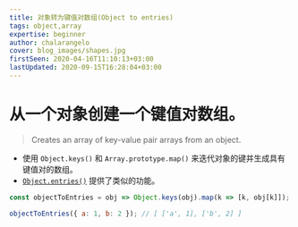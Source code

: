 ```yaml
---
title: 对象转为键值对数组(Object to entries)
tags: object,array
expertise: beginner
author: chalarangelo
cover: blog_images/shapes.jpg
firstSeen: 2020-04-16T11:10:13+03:00
lastUpdated: 2020-09-15T16:28:04+03:00
---
```


# 从一个对象创建一个键值对数组。
> Creates an array of key-value pair arrays from an object.

- 使用 `Object.keys()` 和 `Array.prototype.map()` 来迭代对象的键并生成具有键值对的数组。
- [`Object.entries()`](https://developer.mozilla.org/en-US/docs/Web/JavaScript/Reference/Global_Objects/Object/entries) 提供了类似的功能。

```js
const objectToEntries = obj => Object.keys(obj).map(k => [k, obj[k]]);
```

```js
objectToEntries({ a: 1, b: 2 }); // [ ['a', 1], ['b', 2] ]
```
